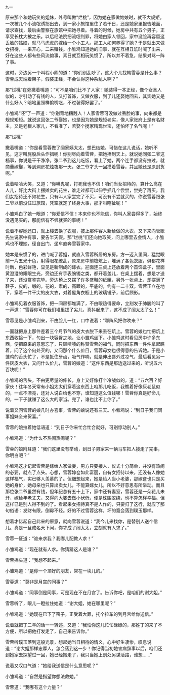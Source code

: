     九一 

   原来那个和她玩笑的姐妹，外号叫做“烂桃”，因为她在家做姑娘时，就不大规矩。一次被几个小流氓诱拐出去，到一家小旅馆里住了若干日，还是她家里报告地面，请求查找，最后由警察在旅馆中把她寻着。寻着的时候，她房中共有五个男子，正享受长枕大被之乐。以后经法院把流氓判罪，将她由家人领回，家中没脸再容留这丢脸的姑娘，就马马虎虎的嫁给一个小工人。那工人如何养得了她？于是就出来做女招待，一来开心，二来赚钱。小雏鸡知道她的旧事，就在互相丑诋时喊了出来，好在这些人都有些风流韵事，素日就互相玩笑惯了，所以并不着急，结果对骂一阵了事。

   这时，旁边另一个叫程小卿的道：“你们别乱吵了，这大个儿找韩雪蓉是什么事？雪蓉成天端着架子，假装正经，不会认得这种杂乱人啊？”

   那“烂桃”在旁撇着嘴道：“可不是咱们比不了人家！她装得一本正经，像个女圣人似的，才引动了有钱的人，又打首饰，又做衣服，到了儿还娶她回去，其实她又是什么好人？暗地里照样偷嘴吃，不过装得好罢了。”

   小雏鸡“呸”了一声道：“你别背地糟践人！人家雪蓉可没做过丢脸的事，向来都是规规矩矩。就说这回张二爷娶她，也是因为她是规矩老实，像人家张府上是有名财主，又是老根人家儿，不看准了，若娶个搅家精现世宝，还怕坏了名气呢！”

   那“烂桃”

   撇着嘴道：“你是看雪蓉做了阔家姨太太，想巴结她。可惜在这儿说话，她听不见，这才叫屁股后头作揖呢！你别尽向着雪蓉，把她捧到天上。就说她同张二爷这档事，你说是干干净净。张二爷到这儿吃饭，看上了她，两个连手都没有拉过，就商量嫁娶，等到洞房花烛夜那一天，张二爷才头一回摸着雪蓉，并且她还是原封货呢。”

   说着哈哈大笑，又道：“你哄鬼呢，打死我也不信！咱们当女招待的，算什么高在人儿，好比大街上摆摊卖的花生，谁走过都可以伸手抓几个尝尝，尝完了再买。我们女招待还不如花生，只有叫人家尝完了不买，可没有不尝就买的，你说雪蓉跟张二爷以前没住过旅馆，凭空就定了终身大事，那才叫瞎扯呢！”

   小雏鸡白了她一眼道：“你爱信不信！本来你也不能信，你叫人家尝得多了，始终没遇见买的，那能信有不尝就买的事呢！”

   说着不容她还口，就上楼去换了衣服，披上那件客人新给做的大衣，又下来向管账先生说家中有事，要告半天假。那“烂桃”们还向她取笑，问上哪里去会情人，小雏鸡也不理她，径自出门，坐车直奔雪蓉家中。

   她本是来惯了的，进门喊了蓉姐，就直入雪蓉所居的东房。方一迈入里间，猛觉眼前一片五光十色，射得眼花缭乱，原来房中前檐炕上，堆满了各色衣服，俱都花样时新，色彩鲜艳，显见是新制成的嫁衣。迎面连三桌上还放着两个首饰盒子，里面黄澄澄的耀眼生光，旁边还有手表腕镯之类，都开着盖儿，在桌上摆着，想是才送了来，还没赏鉴完毕。旁边椅上又摆了许多盛鞋的纸匣，另外一张桌上，却摆满了鞋子，皮的，缎的，花的，素的，高跟的，平底的，约有一二十双。雪蓉正立在地下，穿着一件干尖的皮大衣，对着屋角衣橱上的玻璃镜子，前后顾影。

   小雏鸡见着衣服首饰，把一间房都堆满了，不由眼热得要命，立刻发于肺腑的叫了一声道：“雪蓉你可在我们堆里拔了尖儿，真抖起来了，这不成了阔太太了么！”

   雪蓉见是小雏鸡到来，不由脸儿一红，口中说着：“哪阵风把你吹来？”

   一面就把身上那件差着三个月节气的皮大衣脱下来丢在炕上。雪蓉的娘也忙把炕上东西收拾一下，匀出一块容臀之地，让小雏鸡坐下。小雏鸡这时看见房中许多东西，便把原来的意思忘了，只顾啧啧的称赞雪蓉的福气，同时把东西一件件拿起瞧着，问了这个何处买的，又问那个什么价目，雪蓉母女也很得意的告诉她。于是小雏鸡的舌头忙了，不是抵住牙齿，吸气作响，就是伸出唇外过凉气，最后看见另一件灰皮大衣，又问什么价儿，雪蓉的娘道：“这件东西是那边送过来的，听说五六百块呢！”

   小雏鸡的舌头，不由更尽量的伸长，身上又好像打个冷战似的，道：“五六百？好家伙！往年冬天常有小姐太太们穿着这东西上咱那儿吃饭，我瞧着好像灰老鼠似的，一点不漂亮，还对人说白给也不穿，谁知道这么值钱哪！雪蓉你真是好命儿的，一下子就赚了这么大的家当。完了，谁也比不上你了。”

   说着又问雪蓉的娘几时办喜事，雪蓉的娘说还有三天。小雏鸡说：“到日子我们同事姐妹全来贺喜。”

   雪蓉的娘拉着她低语道：“到日子你来忙合忙合就好，可别惊动别人。”

   小雏鸡道：“为什么不热闹热闹呢？”

   雪蓉的娘附耳道：“我们这里没有举动，到日子男家来一辆马车把人接走了完事，你明白吧？”

   小雏鸡这才记起雪蓉是嫁给人家做妾，男方只要接人，仪式十分简单，并没有热闹的必要，就点了点头。心想，雪蓉嫁奁如此富丽，自有女招待以来，还没有人像她这样福气，实已够人羡慕的了。但细想起来，她是给人当小老婆，那嫁奁也只是买她的身价，她母亲也只算出卖女儿，不能算嫁女儿，所以不好意思有所举动。而且那位张二爷虽然有钱，但年纪总有五十上下，家中还有妻室，雪蓉还是一朵花儿未开，嫁给年老丈夫，又得向大婆去做小伏低，便是珠围翠绕，也不算怎样幸福。但这样已是别人得不到的了。看起来女招待真不是人作的，只要归了这行，就应了那句俗语：发财有限，倒霉不轻。好的不过雪蓉这样，坏的竟会落到璞玉那样。

   想着才忆起自己此来的原意，就向雪蓉说道：“我今儿来找你，是替别人送个信儿。真是一旦成名天下闻，你才成了阔太太，立刻就有人求了。”

   雪蓉一怔道：“谁来求我？我哪儿配教人求！”

   小雏鸡道：“现在就有人求。你猜猜这人是谁？”

   雪蓉摇头道：“我想不起来。”

   小雏鸡道：“是你一个顶好的朋友，常在一块儿的。”

   雪蓉道：“莫非是月宫的同事？”

   小雏鸡道：“同事倒是同事，可是现在不在月宫了。告诉你吧，是咱们的谢大姐。”

   雪蓉听了，眼儿一瞪拉住她道：“谢大姐，她在哪里呢？”

   小雏鸡道：“她现在已下了窑子，正受着大罪，托个拉车的到月宫给你送信。”

   说着就把丁二羊的话一一转述，又道：“我怕你这儿忙忙碌碌的，那姓丁的来了不方便，所以把他打发走了，自己来告诉你。”

   雪蓉听璞玉落到这般光景，想起她当日相待的情义，心中好生凄惨，叹息说道：“谢大姐那样忠厚人，怎会落到这一步！你记得当初她害病辞事以后，咱们还到她家去探望过一回，她已经搬走了，我只当她上别处另谋活路，谁想……”

   说着又叹口气道：“她给我送信是什么意思呢？”

   小雏鸡道：“自然是指望你想法救她。”

   雪蓉道：“我哪有这个力量？”

